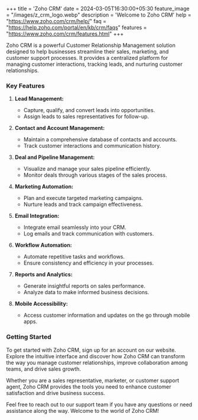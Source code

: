 +++
title = 'Zoho CRM'
date = 2024-03-05T16:30:00+05:30
feature_image = "/images/z_crm_logo.webp"
description = 'Welcome to Zoho CRM'
help = "https://www.zoho.com/crm/help/"
faq = "https://help.zoho.com/portal/en/kb/crm/faqs"
features = "https://www.zoho.com/crm/features.html"
+++

Zoho CRM is a powerful Customer Relationship Management solution designed to help businesses streamline their sales, marketing, and customer support processes.<!--more-->  It provides a centralized platform for managing customer interactions, tracking leads, and nurturing customer relationships.

### Key Features

1. **Lead Management:**
   - Capture, qualify, and convert leads into opportunities.
   - Assign leads to sales representatives for follow-up.

2. **Contact and Account Management:**
   - Maintain a comprehensive database of contacts and accounts.
   - Track customer interactions and communication history.

3. **Deal and Pipeline Management:**
   - Visualize and manage your sales pipeline efficiently.
   - Monitor deals through various stages of the sales process.

4. **Marketing Automation:**
   - Plan and execute targeted marketing campaigns.
   - Nurture leads and track campaign effectiveness.

5. **Email Integration:**
   - Integrate email seamlessly into your CRM.
   - Log emails and track communication with customers.

6. **Workflow Automation:**
   - Automate repetitive tasks and workflows.
   - Ensure consistency and efficiency in your processes.

7. **Reports and Analytics:**
   - Generate insightful reports on sales performance.
   - Analyze data to make informed business decisions.

8. **Mobile Accessibility:**
   - Access customer information and updates on the go through mobile apps.

### Getting Started

To get started with Zoho CRM, sign up for an account on our website. Explore the intuitive interface and discover how Zoho CRM can transform the way you manage customer relationships, improve collaboration among teams, and drive sales growth.

Whether you are a sales representative, marketer, or customer support agent, Zoho CRM provides the tools you need to enhance customer satisfaction and drive business success.

Feel free to reach out to our support team if you have any questions or need assistance along the way. Welcome to the world of Zoho CRM!

